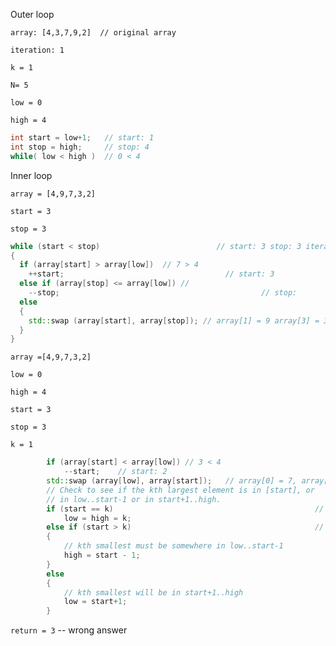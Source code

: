 Outer loop

`array: [4,3,7,9,2]  // original array`

`iteration: 1`

`k = 1`

`N= 5`

`low = 0`

`high = 4`

```c++
int start = low+1;   // start: 1
int stop = high;     // stop: 4
while( low < high )	 // 0 < 4
```



Inner loop

`array = [4,9,7,3,2]`

`start = 3`

`stop = 3​`



```c++
while (start < stop) 						  // start: 3 stop: 3 iteration #: 5 -- stop loop
{
  if (array[start] > array[low])  // 7 > 4
    ++start;         							// start: 3
  else if (array[stop] <= array[low]) //
    --stop; 											// stop:
  else
  {
    std::swap (array[start], array[stop]); // array[1] = 9 array[3] = 3 array[] = [4,9,7,3,2]
  }
}
```



`array =[4,9,7,3,2]`

`low = 0`

`high = 4`

`start = 3`

`stop = 3​`

`k = 1`

```c++
    	if (array[start] < array[low]) // 3 < 4   			
		    --start;	// start: 2														
    	std::swap (array[low], array[start]);   // array[0] = 7, array[2] = 4, array = [7,9,4,3,2]
    	// Check to see if the kth largest element is in [start], or
    	// in low..start-1 or in start+1..high.
    	if (start == k)    											// 2 == 1
    		low = high = k;												// low:, high:
    	else if (start > k)											// 2 > 1
    	{
    		// kth smallest must be somewhere in low..start-1
    		high = start - 1;											// high: 1
    	}
    	else
    	{
    		// kth smallest will be in start+1..high
    		low = start+1;												// low: 
    	}
```



`return = 3` -- wrong answer